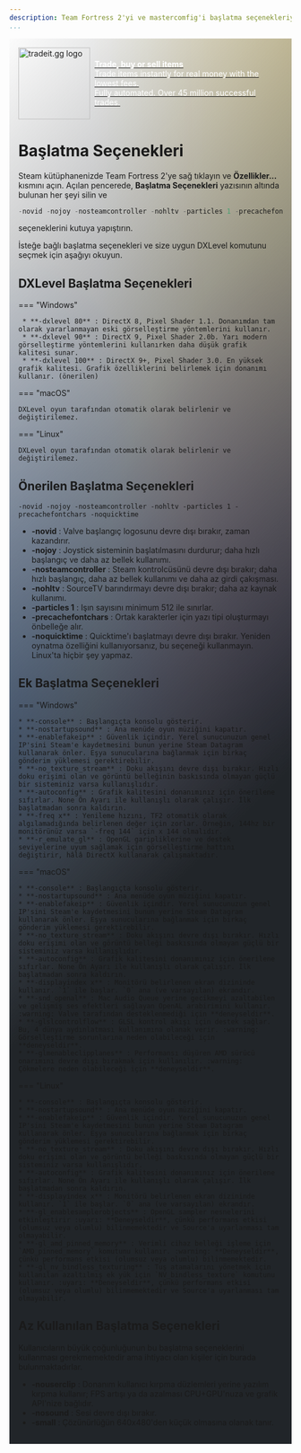 ```yaml
---
description: Team Fortress 2'yi ve mastercomfig'i başlatma seçenekleriyle hassas biçimde ayarlayın.
...
```


<div style="background: linear-gradient(135deg, rgba(33,37,41, 0.01), rgba(33,37,41, 1) 60%),radial-gradient(ellipse at top left, rgba(255,255,255, 0.5), transparent 50%),radial-gradient(ellipse at top right, rgba(255,228,132, 0.5), transparent 50%),radial-gradient(ellipse at center right, rgba(112.520718,44.062154,249.437846, 0.5), transparent 50%),radial-gradient(ellipse at center left, rgba(13,110,253, 0.5), transparent 50%);padding:1rem" class="md-typeset"><div><div style="display: flex;align-items: center;">
    <div>
        <a href="https://tradeit.gg/?aff=comfig">
            <img style="height:8rem;width:8rem;aspect-ratio:1/1;display: inline-block;" alt="tradeit.gg logo" src="https://mastercomfig.com/img/third_party/tradeit.webp" width="128" height="128">
        </a>
    </div>
    <div style="margin-left: 0.5rem;">
        <a href="https://tradeit.gg/?aff=comfig">
            <p style="color:#fff">
                <strong>Trade, buy or sell items</strong><br>
                Trade items instantly for real money with the lowest fees.<br>
                Fully automated. Over 45 million successful trades.
            </p>
        </a>
    </div>
</div>

# Başlatma Seçenekleri

Steam kütüphanenizde Team Fortress 2'ye sağ tıklayın ve **Özellikler...** kısmını açın. Açılan pencerede, **Başlatma Seçenekleri** yazısının altında bulunan
her şeyi silin ve 
```c
-novid -nojoy -nosteamcontroller -nohltv -particles 1 -precachefontchars -noquicktime
```

seçeneklerini kutuya yapıştırın.

İsteğe bağlı başlatma seçenekleri ve size uygun DXLevel komutunu seçmek için aşağıyı okuyun.

## DXLevel Başlatma Seçenekleri

=== "Windows"

     * **-dxlevel 80** : DirectX 8, Pixel Shader 1.1. Donanımdan tam olarak yararlanmayan eski görselleştirme yöntemlerini kullanır.
     * **-dxlevel 90** : DirectX 9, Pixel Shader 2.0b. Yarı modern görselleştirme yöntemlerini kullanırken daha düşük grafik kalitesi sunar.
     * **-dxlevel 100** : DirectX 9+, Pixel Shader 3.0. En yüksek grafik kalitesi. Grafik özelliklerini belirlemek için donanımı kullanır. (önerilen)

=== "macOS"

    DXLevel oyun tarafından otomatik olarak belirlenir ve değiştirilemez.

=== "Linux"

    DXLevel oyun tarafından otomatik olarak belirlenir ve değiştirilemez.

## Önerilen Başlatma Seçenekleri

`-novid -nojoy -nosteamcontroller -nohltv -particles 1 -precachefontchars -noquicktime`

* **-novid** : Valve başlangıç logosunu devre dışı bırakır, zaman kazandırır.
* **-nojoy** : Joystick sisteminin başlatılmasını durdurur; daha hızlı başlangıç ve daha az bellek kullanımı.
* **-nosteamcontroller** : Steam kontrolcüsünü devre dışı bırakır; daha hızlı başlangıç, daha az bellek kullanımı ve daha az girdi çakışması.
* **-nohltv** : SourceTV barındırmayı devre dışı bırakır; daha az kaynak kullanımı.
* **-particles 1** : Işın sayısını minimum 512 ile sınırlar.
* **-precachefontchars** : Ortak karakterler için yazı tipi oluşturmayı önbelleğe alır.
* **-noquicktime** : Quicktime'ı başlatmayı devre dışı bırakır. Yeniden oynatma özelliğini kullanıyorsanız, bu seçeneği kullanmayın. Linux'ta hiçbir şey yapmaz.

## Ek Başlatma Seçenekleri

=== "Windows"

    * **-console** : Başlangıçta konsolu gösterir.
    * **-nostartupsound** : Ana menüde oyun müziğini kapatır.
    * **-enablefakeip** : Güvenlik içindir. Yerel sunucunuzun genel IP'sini Steam'e kaydetmesini bunun yerine Steam Datagram kullanarak önler. Eşya sunucularına bağlanmak için birkaç gönderim yüklemesi gerektirebilir.
    * **-no_texture_stream** : Doku akışını devre dışı bırakır. Hızlı doku erişimi olan ve görüntü belleğinin baskısında olmayan güçlü bir sisteminiz varsa kullanışlıdır.
    * **-autoconfig** : Grafik kalitesini donanımınız için önerilene sıfırlar. None Ön Ayarı ile kullanışlı olarak çalışır. İlk başlatmadan sonra kaldırın.
    * **-freq x** : Yenileme hızını, TF2 otomatik olarak algılamadığında belirlenen değer için zorlar. Örneğin, 144hz bir monitörünüz varsa `-freq 144` için x 144 olmalıdır.
    * **-r_emulate_gl** : OpenGL garipliklerine ve destek seviyelerine uyum sağlamak için görselleştirme hattını değiştirir, hâlâ DirectX kullanarak çalışmaktadır.

=== "macOS"

    * **-console** : Başlangıçta konsolu gösterir.
    * **-nostartupsound** : Ana menüde oyun müziğini kapatır.
    * **-enablefakeip** : Güvenlik içindir. Yerel sunucunuzun genel IP'sini Steam'e kaydetmesini bunun yerine Steam Datagram kullanarak önler. Eşya sunucularına bağlanmak için birkaç gönderim yüklemesi gerektirebilir.
    * **-no_texture_stream** : Doku akışını devre dışı bırakır. Hızlı doku erişimi olan ve görüntü belleği baskısında olmayan güçlü bir sisteminiz varsa kullanışlıdır.
    * **-autoconfig** : Grafik kalitesini donanımınız için önerilene sıfırlar. None Ön Ayarı ile kullanışlı olarak çalışır. İlk başlatmadan sonra kaldırın.
    * **-displayindex x** : Monitörü belirlenen ekran dizininde kullanır. `1` ile başlar. `0` ana (ve varsayılan) ekrandır.
    * **-snd_openal** : Mac Audio Queue yerine gecikmeyi azaltabilen ve gelişmiş ses efektleri sağlayan OpenAL arabirimini kullanır. :warning: Valve tarafından desteklenmediği için **deneyseldir**.
    * **-glslcontrolflow** : GLSL kontrol akışı için destek sağlar. Bu, 4 dünya aydınlatması kullanımına olanak verir. :warning: Görselleştirme sorunlarına neden olabileceği için **deneyseldir**.
    * **-glmenableclipplanes** : Performansı düşüren AMD sürücü onarımını devre dışı bırakmak için kullanılır. :warning: Çökmelere neden olabileceği için **deneyseldir**.

=== "Linux"

    * **-console** : Başlangıçta konsolu gösterir.
    * **-nostartupsound** : Ana menüde oyun müziğini kapatır.
    * **-enablefakeip** : Güvenlik içindir. Yerel sunucunuzun genel IP'sini Steam'e kaydetmesini bunun yerine Steam Datagram kullanarak önler. Eşya sunucularına bağlanmak için birkaç gönderim yüklemesi gerektirebilir.
    * **-no_texture_stream** : Doku akışını devre dışı bırakır. Hızlı doku erişimi olan ve görüntü belleği baskısında olmayan güçlü bir sisteminiz varsa kullanışlıdır.
    * **-autoconfig** : Grafik kalitesini donanımınız için önerilene sıfırlar. None Ön Ayarı ile kullanışlı olarak çalışır. İlk başlatmadan sonra kaldırın.
    * **-displayindex x** : Monitörü belirlenen ekran dizininde kullanır. `1` ile başlar. `0` ana (ve varsayılan) ekrandır.
    * **-gl_enablesamplerobjects** : OpenGL sampler nesnelerini etkinleştirir :uyarı: **Deneyseldir**, çünkü performans etkisi (olumsuz veya olumlu) bilinmemektedir ve Source'a uyarlanması tam olmayabilir.
    * **-gl_amd_pinned_memory** : Verimli cihaz belleği işleme için `AMD_pinned_memory` komutunu kullanır. :warning: **Deneyseldir**, çünkü performans etkisi (olumsuz veya olumlu) bilinmemektedir.
    * **-gl_nv_bindless_texturing** : Tuş atamalarını yönetmek için kullanılan azaltılmış ek yük için `NV_bindless_texture` komutunu kullanır. :uyarı: **Deneyseldir**, çünkü performans etkisi (olumsuz veya olumlu) bilinmemektedir ve Source'a uyarlanması tam olmayabilir.

## Az Kullanılan Başlatma Seçenekleri

Kullanıcıların büyük çoğunluğunun bu başlatma seçeneklerini kullanması gerekmemektedir ama ihtiyacı olan kişiler için burada bulunmaktadırlar.

* **-nouserclip** : Donanım kullanıcı kırpma düzlemleri yerine yazılım kırpma kullanır; FPS artışı ya da azalması CPU+GPU'nuza ve grafik API'nize bağlıdır.
* **-nosound** : Sesi devre dışı bırakır.
* **-small** : Çözünürlüğün 640x480'den küçük olmasına olanak tanır.
